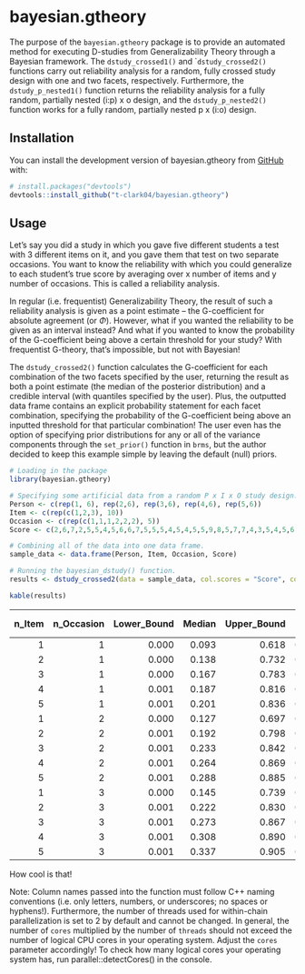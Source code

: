 
<!-- README.md is generated from README.Rmd. Please edit that file -->

# bayesian.gtheory

<!-- badges: start -->

<!-- badges: end -->

The purpose of the `bayesian.gtheory` package is to provide an automated
method for executing D-studies from Generalizability Theory through a
Bayesian framework. The `dstudy_crossed1()` and \``dstudy_crossed2()`
functions carry out reliability analysis for a random, fully crossed
study design with one and two facets, respectively. Furthermore, the
`dstudy_p_nested1()` function returns the reliability analysis for a
fully random, partially nested (i:p) x o design, and the
`dstudy_p_nested2()` function works for a fully random, partially nested
p x (i:o) design.

## Installation

You can install the development version of bayesian.gtheory from
[GitHub](https://github.com/) with:

``` r
# install.packages("devtools")
devtools::install_github("t-clark04/bayesian.gtheory")
```

## Usage

Let’s say you did a study in which you gave five different students a
test with 3 different items on it, and you gave them that test on two
separate occasions. You want to know the reliability with which you
could generalize to each student’s true score by averaging over x number
of items and y number of occasions. This is called a reliability
analysis.

In regular (i.e. frequentist) Generalizability Theory, the result of
such a reliability analysis is given as a point estimate – the
G-coefficient for absolute agreement (or $`\Phi`$). However, what if you
wanted the reliability to be given as an interval instead? And what if
you wanted to know the probability of the G-coefficient being above a
certain threshold for your study? With frequentist G-theory, that’s
impossible, but not with Bayesian!

The `dstudy_crossed2()` function calculates the G-coefficient for each
combination of the two facets specified by the user, returning the
result as both a point estimate (the median of the posterior
distribution) and a credible interval (with quantiles specified by the
user). Plus, the outputted data frame contains an explicit probability
statement for each facet combination, specifying the probability of the
G-coefficient being above an inputted threshold for that particular
combination! The user even has the option of specifying prior
distributions for any or all of the variance components through the
`set_prior()` function in `brms`, but the author decided to keep this
example simple by leaving the default (null) priors.

``` r
# Loading in the package
library(bayesian.gtheory)

# Specifying some artificial data from a random P x I x O study design.
Person <- c(rep(1, 6), rep(2,6), rep(3,6), rep(4,6), rep(5,6))
Item <- c(rep(c(1,2,3), 10))
Occasion <- c(rep(c(1,1,1,2,2,2), 5))
Score <- c(2,6,7,2,5,5,4,5,6,6,7,5,5,5,4,5,4,5,5,9,8,5,7,7,4,3,5,4,5,6)

# Combining all of the data into one data frame.
sample_data <- data.frame(Person, Item, Occasion, Score)

# Running the bayesian_dstudy() function.
results <- dstudy_crossed2(data = sample_data, col.scores = "Score", col.subjects = "Person", col.facet1 = "Item", col.facet2 = "Occasion", seq1 = seq(1,5,1), seq2 = seq(1,3,1), threshold = 0.5, warmup = 1000, iter = 4000, chains = 4, cores = 4)
```

``` r
kable(results)
```

| n_Item | n_Occasion | Lower_Bound | Median | Upper_Bound | P(G \> 0.5) |
|-------:|-----------:|------------:|-------:|------------:|------------:|
|      1 |          1 |       0.000 |  0.093 |       0.618 |       0.058 |
|      2 |          1 |       0.000 |  0.138 |       0.732 |       0.117 |
|      3 |          1 |       0.000 |  0.167 |       0.783 |       0.157 |
|      4 |          1 |       0.001 |  0.187 |       0.816 |       0.186 |
|      5 |          1 |       0.001 |  0.201 |       0.836 |       0.208 |
|      1 |          2 |       0.000 |  0.127 |       0.697 |       0.097 |
|      2 |          2 |       0.001 |  0.192 |       0.798 |       0.178 |
|      3 |          2 |       0.001 |  0.233 |       0.842 |       0.231 |
|      4 |          2 |       0.001 |  0.264 |       0.869 |       0.267 |
|      5 |          2 |       0.001 |  0.288 |       0.885 |       0.295 |
|      1 |          3 |       0.000 |  0.145 |       0.739 |       0.120 |
|      2 |          3 |       0.001 |  0.222 |       0.830 |       0.214 |
|      3 |          3 |       0.001 |  0.273 |       0.867 |       0.275 |
|      4 |          3 |       0.001 |  0.308 |       0.890 |       0.317 |
|      5 |          3 |       0.001 |  0.337 |       0.905 |       0.351 |

How cool is that!

Note: Column names passed into the function must follow C++ naming
conventions (i.e. only letters, numbers, or underscores; no spaces or
hyphens!). Furthermore, the number of threads used for within-chain
parallelization is set to 2 by default and cannot be changed. In
general, the number of `cores` multiplied by the number of `threads`
should not exceed the number of logical CPU cores in your operating
system. Adjust the `cores` parameter accordingly! To check how many
logical cores your operating system has, run parallel::detectCores() in
the console.
